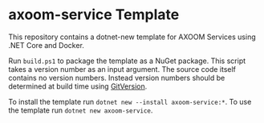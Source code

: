 # axoom-service Template

This repository contains a dotnet-new template for AXOOM Services using .NET Core and Docker.

Run `build.ps1` to package the template as a NuGet package.
This script takes a version number as an input argument. The source code itself contains no version numbers. Instead version numbers should be determined at build time using [GitVersion](gitversion.readthedocs.io).

To install the template run `dotnet new --install axoom-service:*`.
To use the template run `dotnet new axoom-service`.
